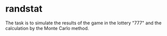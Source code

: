# randstat
The task is to simulate the results of the game in the lottery "777" and the calculation by the Monte Carlo method.
